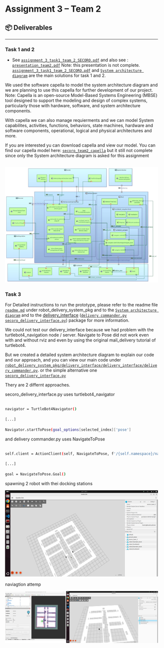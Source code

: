 

# Assignment 3 – Team 2

## 📦 Deliverables

---

### Task 1 and 2

- See [`assignment_3_task1_team_2_SECORO.pdf`](./assignment_3_task1_team_2_SECORO.pdf)
and also see : [`presentation_team2.pdf`](./presentation_team2.pdf)
Note: this presentation is not complete. [`assignment_3_task1_team_2_SECORO.pdf`](./assignment_3_task1_team_2_SECORO.pdf) and [`System architecture diagram`](./System_Architecture_Diagram.jpg) are the main solutions for task 1 and 2.

We used the software capella to model the system architecture diagram and we are planning to use this capella for further development of our project.
Note: Capella is an open-source Model-Based Systems Engineering (MBSE) tool designed to support the modeling and design of complex systems, particularly those with hardware, software, and system architecture components.

With capella we can also manage requierments and we can model System capabilites, activities, functions, behaviors, state machines, hardware and software components, operational, logical and physical architectures and more.

If you are interested yu can download capella and view our model. You can find our capella model here: [`secoro_team2_capella`](./secoro_team2_capella/secoro_team2/) but it still not complete since only the System architecture diagram is asked for this assignment

![System architecture diagram](./System_Architecture_Diagram.jpg)
---

### Task 3
For Detailed instructions to run the prototype, please refer to the readme file [`readme.md`](./robot_delivery_system_pkg/README.md) under robot_delivery_system_pkg and to the [`System architecture diagram`](./System_Architecture_Diagram.jpg) and to the [delivery_interface](./robot_delivery_system_pkg/delivery_interface/) ([`delivery commander.py`](./robot_delivery_system_pkg/delivery_interface/delivery_interface/delivery_commander.py)
[`secoro_delivery_interface.py`](./robot_delivery_system_pkg/delivery_interface/delivery_interface/secoro_delivery_interface.py)) package for more information. 

 

We could not test our  delivery_interface because we had problem with the turtlebot4_navigation node / server. Navigate to Pose did not work even with and without rviz and even by using the original  mail_delivery tutorial of turtlebot4. 

 

But we created a detailed system architecture diagram to explain our code and our approach, and you can view our main code  under [`robot_delivery_system_pkg/delivery_interface/delivery_interface/delivery_commander.py`](./robot_delivery_system_pkg/delivery_interface/delivery_interface/delivery_commander.py). or the simple alternative one [`secoro_delivery_interface.py`](./robot_delivery_system_pkg/delivery_interface/delivery_interface/secoro_delivery_interface.py)





Thery are 2 differnt approaches.  

secoro_delivery_interface.py uses turtlebot4_navigator  

```bash

navigator = TurtleBot4Navigator() 

[...] 

Navigator.startToPose(goal_options[selected_index]['pose'] 

 ```

and delivery commander.py  uses NavigateToPose 

```bash

self.client = ActionClient(self, NavigateToPose, f'/{self.namespace}/navigate_to_pose') 

[...] 

goal = NavigateToPose.Goal() 

 ```
 
 
 spawning 2 robot with thei docking stations

![spwaning_2_robots_with_docks.png](./robot_delivery_system_pkg/deliverables_images/spwaning_2_robots_with_docks.png)


 naviagtion attemp

 ![robot1_nav.png](./robot_delivery_system_pkg/deliverables_images/robot1_nav.png)